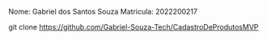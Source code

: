Nome: Gabriel dos Santos Souza
Matricula: 2022200217

git clone https://github.com/Gabriel-Souza-Tech/CadastroDeProdutosMVP
